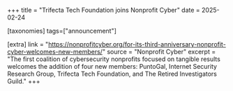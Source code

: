 +++
title = "Trifecta Tech Foundation joins Nonprofit Cyber"
date = 2025-02-24

[taxonomies]
tags=["announcement"]

[extra]
link = "https://nonprofitcyber.org/for-its-third-anniversary-nonprofit-cyber-welcomes-new-members/"
source = "Nonprofit Cyber"
excerpt = "The first coalition of cybersecurity nonprofits focused on tangible results welcomes the addition of four new members: PuntoGal, Internet Security Research Group, Trifecta Tech Foundation, and The Retired Investigators Guild."
+++